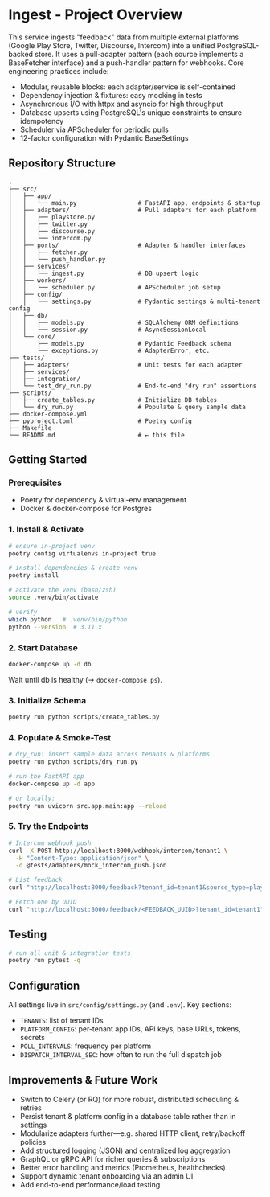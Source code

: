 # Ingest - Project Overview

This service ingests "feedback" data from multiple external platforms (Google Play Store, Twitter, Discourse, Intercom) into a unified PostgreSQL-backed store. It uses a pull-adapter pattern (each source implements a BaseFetcher interface) and a push-handler pattern for webhooks. Core engineering practices include:

- Modular, reusable blocks: each adapter/service is self-contained
- Dependency injection & fixtures: easy mocking in tests
- Asynchronous I/O with httpx and asyncio for high throughput
- Database upserts using PostgreSQL's unique constraints to ensure idempotency
- Scheduler via APScheduler for periodic pulls
- 12-factor configuration with Pydantic BaseSettings

## Repository Structure

```
.
├── src/
│   ├── app/
│   │   └── main.py                 # FastAPI app, endpoints & startup
│   ├── adapters/                   # Pull adapters for each platform
│   │   ├── playstore.py
│   │   ├── twitter.py
│   │   ├── discourse.py
│   │   └── intercom.py
│   ├── ports/                      # Adapter & handler interfaces
│   │   ├── fetcher.py
│   │   └── push_handler.py
│   ├── services/
│   │   └── ingest.py               # DB upsert logic
│   ├── workers/
│   │   └── scheduler.py            # APScheduler job setup
│   ├── config/
│   │   └── settings.py             # Pydantic settings & multi-tenant config
│   ├── db/
│   │   ├── models.py               # SQLAlchemy ORM definitions
│   │   └── session.py              # AsyncSessionLocal
│   └── core/
│       ├── models.py               # Pydantic Feedback schema
│       └── exceptions.py           # AdapterError, etc.
├── tests/
│   ├── adapters/                   # Unit tests for each adapter
│   ├── services/
│   ├── integration/
│   └── test_dry_run.py             # End-to-end "dry run" assertions
├── scripts/
│   ├── create_tables.py            # Initialize DB tables
│   └── dry_run.py                  # Populate & query sample data
├── docker-compose.yml
├── pyproject.toml                  # Poetry config
├── Makefile
└── README.md                       # ← this file
```

## Getting Started

### Prerequisites

- Poetry for dependency & virtual-env management
- Docker & docker-compose for Postgres

### 1. Install & Activate

```bash
# ensure in-project venv
poetry config virtualenvs.in-project true

# install dependencies & create venv
poetry install

# activate the venv (bash/zsh)
source .venv/bin/activate

# verify
which python   # .venv/bin/python
python --version  # 3.11.x
```

### 2. Start Database

```bash
docker-compose up -d db
```

Wait until db is healthy (→ `docker-compose ps`).

### 3. Initialize Schema

```bash
poetry run python scripts/create_tables.py
```

### 4. Populate & Smoke-Test

```bash
# dry_run: insert sample data across tenants & platforms
poetry run python scripts/dry_run.py

# run the FastAPI app
docker-compose up -d app

# or locally:
poetry run uvicorn src.app.main:app --reload
```

### 5. Try the Endpoints

```bash
# Intercom webhook push
curl -X POST http://localhost:8000/webhook/intercom/tenant1 \
  -H "Content-Type: application/json" \
  -d @tests/adapters/mock_intercom_push.json

# List feedback
curl "http://localhost:8000/feedback?tenant_id=tenant1&source_type=playstore"

# Fetch one by UUID
curl "http://localhost:8000/feedback/<FEEDBACK_UUID>?tenant_id=tenant1"
```

## Testing

```bash
# run all unit & integration tests
poetry run pytest -q
```

## Configuration

All settings live in `src/config/settings.py` (and `.env`). Key sections:
- `TENANTS`: list of tenant IDs
- `PLATFORM_CONFIG`: per-tenant app IDs, API keys, base URLs, tokens, secrets
- `POLL_INTERVALS`: frequency per platform
- `DISPATCH_INTERVAL_SEC`: how often to run the full dispatch job

## Improvements & Future Work

- Switch to Celery (or RQ) for more robust, distributed scheduling & retries
- Persist tenant & platform config in a database table rather than in settings
- Modularize adapters further—e.g. shared HTTP client, retry/backoff policies
- Add structured logging (JSON) and centralized log aggregation
- GraphQL or gRPC API for richer queries & subscriptions
- Better error handling and metrics (Prometheus, healthchecks)
- Support dynamic tenant onboarding via an admin UI
- Add end-to-end performance/load testing